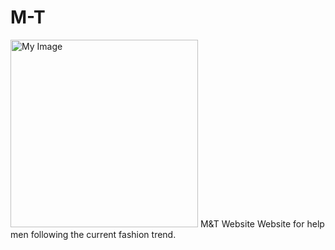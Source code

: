 # M-T
<img src="image/global-asset/Logo1.png" width="300" alt="My Image">
M&T Website
Website for help men following the current fashion trend.

